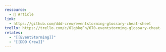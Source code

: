 ```yaml
---
ressource:
  - 📰 Article
link:
  - https://github.com/ddd-crew/eventstorming-glossary-cheat-sheet
trello: https://trello.com/c/6lgbkqFn/670-eventstorming-glossary-cheat-sheet-ddd-crew-eventstorming-glossary-cheat-sheet
relates:
  - "[[EventStorming]]"
  - "[[DDD Crew]]"
---
```

